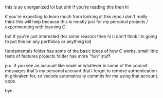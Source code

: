 this is so unorganized lol but uhh if you're reading this then hi

if you're expecting to learn much from looking at this repo i don't really think this will help because this is mostly just for my personal projects / experimenting with learning C

but if you're just interested (for some reason) then hi (i don't think i'm going to put this on any portfolios or anything lol)

fundamentals folder has some of the basic ideas of how C works, small little tests of features
projects folder has more "fun" stuff

p.s. if you see an account like voxel or whatever in some of the commit messages that's my personal account that i forgot to remove authentication in gitkraken for, so vscode automatically commits for me using that account. oops

bye